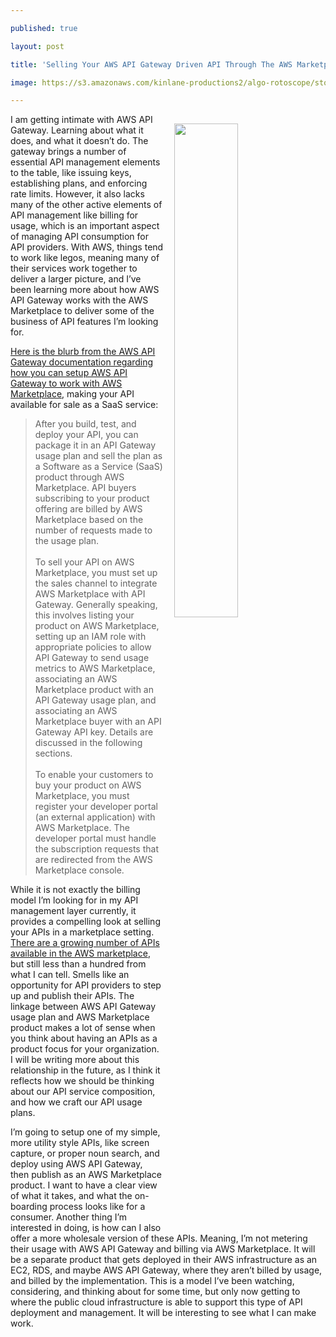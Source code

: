 ---
published: true
layout: post
title: 'Selling Your AWS API Gateway Driven API Through The AWS Marketplace'
image: https://s3.amazonaws.com/kinlane-productions2/algo-rotoscope/stories/cargo-ship-on-sea_diego_rivera1.jpg
---

<p><img src="https://s3.amazonaws.com/kinlane-productions2/algo-rotoscope/stories/cargo-ship-on-sea_diego_rivera1.jpg" align="right" width="45%" style="padding: 15px;" />
<p>I am getting intimate with AWS API Gateway. Learning about what it does, and what it doesn’t do. The gateway brings a number of essential API management elements to the table, like issuing keys, establishing plans, and enforcing rate limits. However, it also lacks many of the other active elements of API management like billing for usage, which is an important aspect of managing API consumption for API providers. With AWS, things tend to work like legos, meaning many of their services work together to deliver a larger picture, and I’ve been learning more about how AWS API Gateway works with the AWS Marketplace to deliver some of the business of API features I’m looking for.

<p><a href="https://docs.aws.amazon.com/apigateway/latest/developerguide/sell-api-as-saas-on-aws-marketplace.html">Here is the blurb from the AWS API Gateway documentation regarding how you can setup AWS API Gateway to work with AWS Marketplace</a>, making your API available for sale as a SaaS service:

<blockquote>
  <p>After you build, test, and deploy your API, you can package it in an API Gateway usage plan and sell the plan as a Software as a Service (SaaS) product through AWS Marketplace. API buyers subscribing to your product offering are billed by AWS Marketplace based on the number of requests made to the usage plan.<br /><br />
To sell your API on AWS Marketplace, you must set up the sales channel to integrate AWS Marketplace with API Gateway. Generally speaking, this involves listing your product on AWS Marketplace, setting up an IAM role with appropriate policies to allow API Gateway to send usage metrics to AWS Marketplace, associating an AWS Marketplace product with an API Gateway usage plan, and associating an AWS Marketplace buyer with an API Gateway API key. Details are discussed in the following sections.<br /><br />
To enable your customers to buy your product on AWS Marketplace, you must register your developer portal (an external application) with AWS Marketplace. The developer portal must handle the subscription requests that are redirected from the AWS Marketplace console.
</blockquote>

<p>While it is not exactly the billing model I’m looking for in my API management layer currently, it provides a compelling look at selling your APIs in a marketplace setting. <a href="http://apievangelist.com/2017/09/08/cloud-marketplace-becoming-the-new-wholesale-api-discovery-platform/">There are a growing number of APIs available in the AWS marketplace</a>, but still less than a hundred from what I can tell. Smells like an opportunity for API providers to step up and publish their APIs. The linkage between AWS API Gateway usage plan and AWS Marketplace product makes a lot of sense when you think about having an APIs as a product focus for your organization. I will be writing more about this relationship in the future, as I think it reflects how we should be thinking about our API service composition, and how we craft our API usage plans.

<p>I’m going to setup one of my simple, more utility style APIs, like screen capture, or proper noun search, and deploy using AWS API Gateway, then publish as an AWS Marketplace product. I want to have a clear view of what it takes, and what the on-boarding process looks like for a consumer. Another thing I’m interested in doing, is how can I also offer a more wholesale version of these APIs. Meaning, I’m not metering their usage with AWS API Gateway and billing via AWS Marketplace. It will be a separate product that gets deployed in their AWS infrastructure as an EC2, RDS, and maybe AWS API Gateway, where they aren’t billed by usage, and billed by the implementation. This is a model I’ve been watching, considering, and thinking about for some time, but only now getting to where the public cloud infrastructure is able to support this type of API deployment and management. It will be interesting to see what I can make work.


